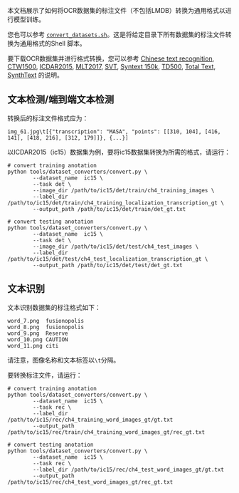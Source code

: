 本文档展示了如何将OCR数据集的标注文件（不包括LMDB）转换为通用格式以进行模型训练。

您也可以参考 [`convert_datasets.sh`](https://github.com/mindspore-lab/mindocr/blob/main/tools/convert_datasets.sh)。这是将给定目录下所有数据集的标注文件转换为通用格式的Shell 脚本。

要下载OCR数据集并进行格式转换，您可以参考 [Chinese text recognition](chinese_text_recognition.md), [CTW1500](ctw1500.md), [ICDAR2015](icdar2015.md), [MLT2017](mlt2017.md), [SVT](svt.md), [Syntext 150k](syntext150k.md), [TD500](td500.md), [Total Text](totaltext.md), [SynthText](synthtext.md) 的说明。

## 文本检测/端到端文本检测

转换后的标注文件格式应为：
``` text
img_61.jpg\t[{"transcription": "MASA", "points": [[310, 104], [416, 141], [418, 216], [312, 179]]}, {...}]
```

以ICDAR2015（ic15）数据集为例，要将ic15数据集转换为所需的格式，请运行：

``` shell
# convert training anotation
python tools/dataset_converters/convert.py \
        --dataset_name  ic15 \
        --task det \
        --image_dir /path/to/ic15/det/train/ch4_training_images \
        --label_dir /path/to/ic15/det/train/ch4_training_localization_transcription_gt \
        --output_path /path/to/ic15/det/train/det_gt.txt
```

``` shell
# convert testing anotation
python tools/dataset_converters/convert.py \
        --dataset_name  ic15 \
        --task det \
        --image_dir /path/to/ic15/det/test/ch4_test_images \
        --label_dir /path/to/ic15/det/test/ch4_test_localization_transcription_gt \
        --output_path /path/to/ic15/det/test/det_gt.txt
```

## 文本识别
文本识别数据集的标注格式如下：

```text
word_7.png	fusionopolis
word_8.png	fusionopolis
word_9.png	Reserve
word_10.png	CAUTION
word_11.png	citi
```
请注意，图像名称和文本标签以`\t`分隔。

要转换标注文件，请运行：
``` shell
# convert training anotation
python tools/dataset_converters/convert.py \
        --dataset_name  ic15 \
        --task rec \
        --label_dir /path/to/ic15/rec/ch4_training_word_images_gt/gt.txt
        --output_path /path/to/ic15/rec/train/ch4_training_word_images_gt/rec_gt.txt
```

``` shell
# convert testing anotation
python tools/dataset_converters/convert.py \
        --dataset_name  ic15 \
        --task rec \
        --label_dir /path/to/ic15/rec/ch4_test_word_images_gt/gt.txt
        --output_path /path/to/ic15/rec/ch4_test_word_images_gt/rec_gt.txt
```
